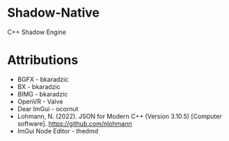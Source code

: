 # Shadow-Native
C++ Shadow Engine


# Attributions
  - BGFX - bkaradzic
  - BX - bkaradzic
  - BIMG - bkaradzic
  - OpenVR - Valve
  - Dear ImGui - ocornut
  - Lohmann, N. (2022). JSON for Modern C++ (Version 3.10.5) [Computer software]. https://github.com/nlohmann
  - ImGui Node Editor - thedmd
